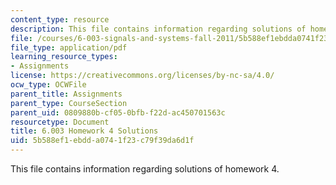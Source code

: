 ```yaml
---
content_type: resource
description: This file contains information regarding solutions of homework 4.
file: /courses/6-003-signals-and-systems-fall-2011/5b588ef1ebdda0741f23c79f39da6d1f_MIT6_003F11_sol04.pdf
file_type: application/pdf
learning_resource_types:
- Assignments
license: https://creativecommons.org/licenses/by-nc-sa/4.0/
ocw_type: OCWFile
parent_title: Assignments
parent_type: CourseSection
parent_uid: 0809880b-cf05-0bfb-f22d-ac450701563c
resourcetype: Document
title: 6.003 Homework 4 Solutions
uid: 5b588ef1-ebdd-a074-1f23-c79f39da6d1f
---
```

This file contains information regarding solutions of homework 4.